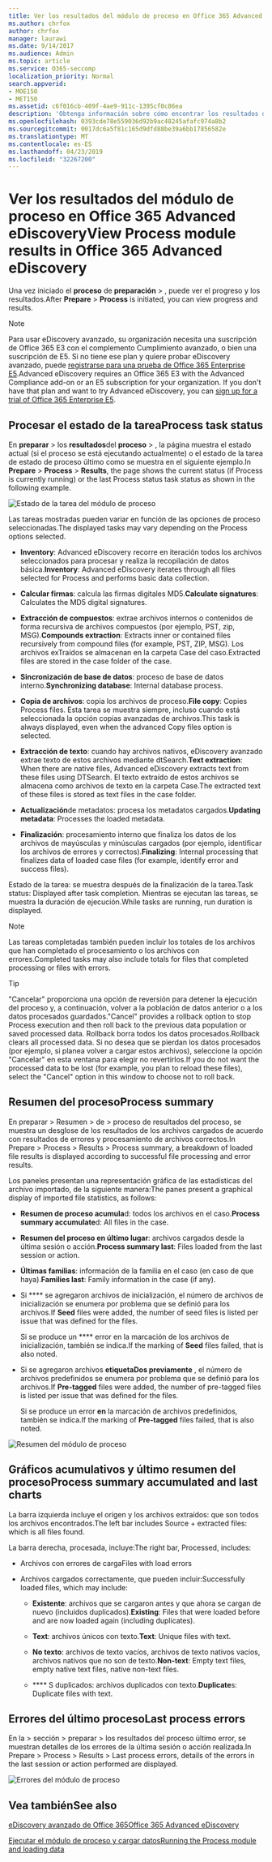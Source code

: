 ```yaml
---
title: Ver los resultados del módulo de proceso en Office 365 Advanced eDiscovery
ms.author: chrfox
author: chrfox
manager: laurawi
ms.date: 9/14/2017
ms.audience: Admin
ms.topic: article
ms.service: O365-seccomp
localization_priority: Normal
search.appverid:
- MOE150
- MET150
ms.assetid: c6f016cb-409f-4ae9-911c-1395cf0c86ea
description: 'Obtenga información sobre cómo encontrar los resultados de un módulo de proceso en la exhibición avanzada de documentos de Office 365, incluido el estado de la tarea y el resumen del proceso.  '
ms.openlocfilehash: 0393cde78e559036d92b9ac48245afafc974a8b2
ms.sourcegitcommit: 0017dc6a5f81c165d9dfd88be39a6bb17856582e
ms.translationtype: MT
ms.contentlocale: es-ES
ms.lasthandoff: 04/23/2019
ms.locfileid: "32267200"
---
```

# <a name="view-process-module-results-in-office-365-advanced-ediscovery"></a><span data-ttu-id="a5450-103">Ver los resultados del módulo de proceso en Office 365 Advanced eDiscovery</span><span class="sxs-lookup"><span data-stu-id="a5450-103">View Process module results in Office 365 Advanced eDiscovery</span></span>

<span data-ttu-id="a5450-104">Una vez iniciado el **proceso** de **preparación** \> , puede ver el progreso y los resultados.</span><span class="sxs-lookup"><span data-stu-id="a5450-104">After **Prepare** \> **Process** is initiated, you can view progress and results.</span></span> 
  
> [!NOTE]
> <span data-ttu-id="a5450-p101">Para usar eDiscovery avanzado, su organización necesita una suscripción de Office 365 E3 con el complemento Cumplimiento avanzado, o bien una suscripción de E5. Si no tiene ese plan y quiere probar eDiscovery avanzado, puede [registrarse para una prueba de Office 365 Enterprise E5](https://go.microsoft.com/fwlink/p/?LinkID=698279).</span><span class="sxs-lookup"><span data-stu-id="a5450-p101">Advanced eDiscovery requires an Office 365 E3 with the Advanced Compliance add-on or an E5 subscription for your organization. If you don't have that plan and want to try Advanced eDiscovery, you can [sign up for a trial of Office 365 Enterprise E5](https://go.microsoft.com/fwlink/p/?LinkID=698279).</span></span> 
  
## <a name="process-task-status"></a><span data-ttu-id="a5450-107">Procesar el estado de la tarea</span><span class="sxs-lookup"><span data-stu-id="a5450-107">Process task status</span></span>

<span data-ttu-id="a5450-108">En **preparar** \> los **resultados**del **proceso** \> , la página muestra el estado actual (si el proceso se está ejecutando actualmente) o el estado de la tarea de estado de proceso último como se muestra en el siguiente ejemplo.</span><span class="sxs-lookup"><span data-stu-id="a5450-108">In **Prepare** \> **Process** \> **Results**, the page shows the current status (if Process is currently running) or the last Process status task status as shown in the following example.</span></span>
  
![Estado de la tarea del módulo de proceso](media/9430f9e7-a4dd-47c7-ac2e-2c6a60fc948b.png)
  
<span data-ttu-id="a5450-110">Las tareas mostradas pueden variar en función de las opciones de proceso seleccionadas.</span><span class="sxs-lookup"><span data-stu-id="a5450-110">The displayed tasks may vary depending on the Process options selected.</span></span> 
  
- <span data-ttu-id="a5450-111">**Inventory**: Advanced eDiscovery recorre en iteración todos los archivos seleccionados para procesar y realiza la recopilación de datos básica.</span><span class="sxs-lookup"><span data-stu-id="a5450-111">**Inventory**: Advanced eDiscovery iterates through all files selected for Process and performs basic data collection.</span></span>
    
- <span data-ttu-id="a5450-112">**Calcular firmas**: calcula las firmas digitales MD5.</span><span class="sxs-lookup"><span data-stu-id="a5450-112">**Calculate signatures**: Calculates the MD5 digital signatures.</span></span>
    
- <span data-ttu-id="a5450-113">**Extracción de compuestos**: extrae archivos internos o contenidos de forma recursiva de archivos compuestos (por ejemplo, PST, zip, MSG).</span><span class="sxs-lookup"><span data-stu-id="a5450-113">**Compounds extraction**: Extracts inner or contained files recursively from compound files (for example, PST, ZIP, MSG).</span></span> <span data-ttu-id="a5450-114">Los archivos exTraídos se almacenan en la carpeta Case del caso.</span><span class="sxs-lookup"><span data-stu-id="a5450-114">Extracted files are stored in the case folder of the case.</span></span>
    
- <span data-ttu-id="a5450-115">**Sincronización de base de datos**: proceso de base de datos interno.</span><span class="sxs-lookup"><span data-stu-id="a5450-115">**Synchronizing database**: Internal database process.</span></span>
    
- <span data-ttu-id="a5450-116">**Copia de archivos**: copia los archivos de proceso.</span><span class="sxs-lookup"><span data-stu-id="a5450-116">**File copy**: Copies Process files.</span></span> <span data-ttu-id="a5450-117">Esta tarea se muestra siempre, incluso cuando está seleccionada la opción copias avanzadas de archivos.</span><span class="sxs-lookup"><span data-stu-id="a5450-117">This task is always displayed, even when the advanced Copy files option is selected.</span></span>
    
- <span data-ttu-id="a5450-118">**Extracción de texto**: cuando hay archivos nativos, eDiscovery avanzado extrae texto de estos archivos mediante dtSearch.</span><span class="sxs-lookup"><span data-stu-id="a5450-118">**Text extraction**: When there are native files, Advanced eDiscovery extracts text from these files using DTSearch.</span></span> <span data-ttu-id="a5450-119">El texto extraído de estos archivos se almacena como archivos de texto en la carpeta Case.</span><span class="sxs-lookup"><span data-stu-id="a5450-119">The extracted text of these files is stored as text files in the case folder.</span></span>
    
- <span data-ttu-id="a5450-120">**Actualización**de metadatos: procesa los metadatos cargados.</span><span class="sxs-lookup"><span data-stu-id="a5450-120">**Updating metadata**: Processes the loaded metadata.</span></span> 
    
- <span data-ttu-id="a5450-121">**Finalización**: procesamiento interno que finaliza los datos de los archivos de mayúsculas y minúsculas cargados (por ejemplo, identificar los archivos de errores y correctos).</span><span class="sxs-lookup"><span data-stu-id="a5450-121">**Finalizing**: Internal processing that finalizes data of loaded case files (for example, identify error and success files).</span></span> 
    
<span data-ttu-id="a5450-122">Estado de la tarea: se muestra después de la finalización de la tarea.</span><span class="sxs-lookup"><span data-stu-id="a5450-122">Task status: Displayed after task completion.</span></span> <span data-ttu-id="a5450-123">Mientras se ejecutan las tareas, se muestra la duración de ejecución.</span><span class="sxs-lookup"><span data-stu-id="a5450-123">While tasks are running, run duration is displayed.</span></span>
  
> [!NOTE]
> <span data-ttu-id="a5450-124">Las tareas completadas también pueden incluir los totales de los archivos que han completado el procesamiento o los archivos con errores.</span><span class="sxs-lookup"><span data-stu-id="a5450-124">Completed tasks may also include totals for files that completed processing or files with errors.</span></span> 
  
> [!TIP]
> <span data-ttu-id="a5450-125">"Cancelar" proporciona una opción de reversión para detener la ejecución del proceso y, a continuación, volver a la población de datos anterior o a los datos procesados guardados.</span><span class="sxs-lookup"><span data-stu-id="a5450-125">"Cancel" provides a rollback option to stop Process execution and then roll back to the previous data population or saved processed data.</span></span> <span data-ttu-id="a5450-126">Rollback borra todos los datos procesados.</span><span class="sxs-lookup"><span data-stu-id="a5450-126">Rollback clears all processed data.</span></span> <span data-ttu-id="a5450-127">Si no desea que se pierdan los datos procesados (por ejemplo, si planea volver a cargar estos archivos), seleccione la opción "Cancelar" en esta ventana para elegir no revertirlos.</span><span class="sxs-lookup"><span data-stu-id="a5450-127">If you do not want the processed data to be lost (for example, you plan to reload these files), select the "Cancel" option in this window to choose not to roll back.</span></span> 
  
## <a name="process-summary"></a><span data-ttu-id="a5450-128">Resumen del proceso</span><span class="sxs-lookup"><span data-stu-id="a5450-128">Process summary</span></span>

<span data-ttu-id="a5450-129">En preparar \> Resumen \> de \> proceso de resultados del proceso, se muestra un desglose de los resultados de los archivos cargados de acuerdo con resultados de errores y procesamiento de archivos correctos.</span><span class="sxs-lookup"><span data-stu-id="a5450-129">In Prepare \> Process \> Results \> Process summary, a breakdown of loaded file results is displayed according to successful file processing and error results.</span></span>
  
<span data-ttu-id="a5450-130">Los paneles presentan una representación gráfica de las estadísticas del archivo importado, de la siguiente manera:</span><span class="sxs-lookup"><span data-stu-id="a5450-130">The panes present a graphical display of imported file statistics, as follows:</span></span>
  
- <span data-ttu-id="a5450-131">**Resumen de proceso acumula**d: todos los archivos en el caso.</span><span class="sxs-lookup"><span data-stu-id="a5450-131">**Process summary accumulate**d: All files in the case.</span></span>
    
- <span data-ttu-id="a5450-132">**Resumen del proceso en último lugar**: archivos cargados desde la última sesión o acción.</span><span class="sxs-lookup"><span data-stu-id="a5450-132">**Process summary last**: Files loaded from the last session or action.</span></span> 
    
- <span data-ttu-id="a5450-133">**Últimas familias**: información de la familia en el caso (en caso de que haya).</span><span class="sxs-lookup"><span data-stu-id="a5450-133">**Families last**: Family information in the case (if any).</span></span>
    
- <span data-ttu-id="a5450-134">Si \*\*\*\* se agregaron archivos de inicialización, el número de archivos de inicialización se enumera por problema que se definió para los archivos.</span><span class="sxs-lookup"><span data-stu-id="a5450-134">If **Seed** files were added, the number of seed files is listed per issue that was defined for the files.</span></span> 
    
    <span data-ttu-id="a5450-135">Si se produce un \*\*\*\* error en la marcación de los archivos de inicialización, también se indica.</span><span class="sxs-lookup"><span data-stu-id="a5450-135">If the marking of **Seed** files failed, that is also noted.</span></span> 
    
- <span data-ttu-id="a5450-136">Si se agregaron archivos **etiquetaDos previamente** , el número de archivos predefinidos se enumera por problema que se definió para los archivos.</span><span class="sxs-lookup"><span data-stu-id="a5450-136">If **Pre-tagged** files were added, the number of pre-tagged files is listed per issue that was defined for the files.</span></span> 
    
    <span data-ttu-id="a5450-137">Si se produce un error **en** la marcación de archivos predefinidos, también se indica.</span><span class="sxs-lookup"><span data-stu-id="a5450-137">If the marking of **Pre-tagged** files failed, that is also noted.</span></span> 
    
![Resumen del módulo de proceso](media/2086a691-9e3d-4117-beb2-a5c3a9a4cc94.png)
  
## <a name="process-summary-accumulated-and-last-charts"></a><span data-ttu-id="a5450-139">Gráficos acumulativos y último resumen del proceso</span><span class="sxs-lookup"><span data-stu-id="a5450-139">Process summary accumulated and last charts</span></span>

<span data-ttu-id="a5450-140">La barra izquierda incluye el origen y los archivos extraídos: que son todos los archivos encontrados.</span><span class="sxs-lookup"><span data-stu-id="a5450-140">The left bar includes Source + extracted files: which is all files found.</span></span> 
  
<span data-ttu-id="a5450-141">La barra derecha, procesada, incluye:</span><span class="sxs-lookup"><span data-stu-id="a5450-141">The right bar, Processed, includes:</span></span>
  
- <span data-ttu-id="a5450-142">Archivos con errores de carga</span><span class="sxs-lookup"><span data-stu-id="a5450-142">Files with load errors</span></span>
    
- <span data-ttu-id="a5450-143">Archivos cargados correctamente, que pueden incluir:</span><span class="sxs-lookup"><span data-stu-id="a5450-143">Successfully loaded files, which may include:</span></span> 
    
  - <span data-ttu-id="a5450-144">**Existente**: archivos que se cargaron antes y que ahora se cargan de nuevo (incluidos duplicados).</span><span class="sxs-lookup"><span data-stu-id="a5450-144">**Existing**: Files that were loaded before and are now loaded again (including duplicates).</span></span>
    
  - <span data-ttu-id="a5450-145">**Text**: archivos únicos con texto.</span><span class="sxs-lookup"><span data-stu-id="a5450-145">**Text**: Unique files with text.</span></span>
    
  - <span data-ttu-id="a5450-146">**No texto**: archivos de texto vacíos, archivos de texto nativos vacíos, archivos nativos que no son de texto.</span><span class="sxs-lookup"><span data-stu-id="a5450-146">**Non-text**: Empty text files, empty native text files, native non-text files.</span></span> 
    
  - <span data-ttu-id="a5450-147">\*\*\*\* S duplicados: archivos duplicados con texto.</span><span class="sxs-lookup"><span data-stu-id="a5450-147">**Duplicate**s: Duplicate files with text.</span></span>
    
## <a name="last-process-errors"></a><span data-ttu-id="a5450-148">Errores del último proceso</span><span class="sxs-lookup"><span data-stu-id="a5450-148">Last process errors</span></span>

<span data-ttu-id="a5450-149">En la \> sección \> preparar \> los resultados del proceso último error, se muestran detalles de los errores de la última sesión o acción realizada.</span><span class="sxs-lookup"><span data-stu-id="a5450-149">In Prepare \> Process \> Results \> Last process errors, details of the errors in the last session or action performed are displayed.</span></span>
  
![Errores del módulo de proceso](media/4771d0f4-4217-445a-9ba4-8b6541c5ad09.png)
  
## <a name="see-also"></a><span data-ttu-id="a5450-151">Vea también</span><span class="sxs-lookup"><span data-stu-id="a5450-151">See also</span></span>

[<span data-ttu-id="a5450-152">eDiscovery avanzado de Office 365</span><span class="sxs-lookup"><span data-stu-id="a5450-152">Office 365 Advanced eDiscovery</span></span>](office-365-advanced-ediscovery.md)
  
[<span data-ttu-id="a5450-153">Ejecutar el módulo de proceso y cargar datos</span><span class="sxs-lookup"><span data-stu-id="a5450-153">Running the Process module and loading data</span></span>](run-the-process-module-and-load-data-in-advanced-ediscovery.md)

